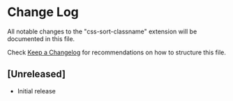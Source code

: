 # Change Log

All notable changes to the "css-sort-classname" extension will be documented in this file.

Check [Keep a Changelog](http://keepachangelog.com/) for recommendations on how to structure this file.

## [Unreleased]

- Initial release